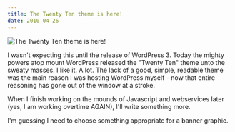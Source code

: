 ```yaml
---
title: The Twenty Ten theme is here!
date: 2010-04-26
---
```


![The Twenty Ten theme is here!](https://source.unsplash.com/l7dbl-sUg3k/1600x900)

I wasn't expecting this until the release of WordPress 3. Today the mighty powers atop mount WordPress released the "Twenty Ten" theme unto the sweaty masses. I like it. A lot. The lack of a good, simple, readable theme was the main reason I was hosting WordPress myself - now that entire reasoning has gone out of the window at a stroke.

When I finish working on the mounds of Javascript and webservices later (yes, I am working overtime AGAIN), I'll write something more.

I'm guessing I need to choose something appropriate for a banner graphic.